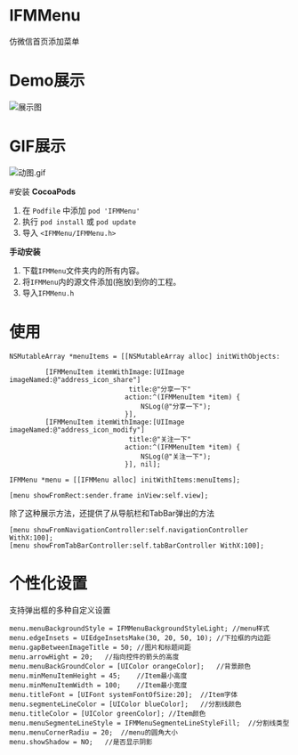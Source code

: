 # IFMMenu
仿微信首页添加菜单

# Demo展示
![展示图](http://upload-images.jianshu.io/upload_images/953487-26b88310ebdae1c7.png?imageMogr2/auto-orient/strip%7CimageView2/2/w/1240)
# GIF展示
![动图.gif](http://upload-images.jianshu.io/upload_images/953487-68193b87b16e8f69.gif?imageMogr2/auto-orient/strip)

#安装
 **CocoaPods**

1. 在 `Podfile` 中添加 `pod 'IFMMenu'`
2. 执行 `pod install` 或 `pod update`
3. 导入 `<IFMMenu/IFMMenu.h> `

**手动安装**

1. 下载`IFMMenu`文件夹内的所有内容。
2. 将`IFMMenu`内的源文件添加(拖放)到你的工程。
3. 导入`IFMMenu.h`

# 使用

```
NSMutableArray *menuItems = [[NSMutableArray alloc] initWithObjects:
                                 
         [IFMMenuItem itemWithImage:[UIImage imageNamed:@"address_icon_share"]
                              title:@"分享一下"
                             action:^(IFMMenuItem *item) {
                                 NSLog(@"分享一下");
                             }],
         [IFMMenuItem itemWithImage:[UIImage imageNamed:@"address_icon_modify"]
                              title:@"关注一下"
                             action:^(IFMMenuItem *item) {
                                 NSLog(@"关注一下");
                             }], nil];
    
IFMMenu *menu = [[IFMMenu alloc] initWithItems:menuItems];

[menu showFromRect:sender.frame inView:self.view];

```
除了这种展示方法，还提供了从导航栏和TabBar弹出的方法

```
[menu showFromNavigationController:self.navigationController WithX:100];
[menu showFromTabBarController:self.tabBarController WithX:100];
```

# 个性化设置
支持弹出框的多种自定义设置


```
menu.menuBackgroundStyle = IFMMenuBackgroundStyleLight; //menu样式
menu.edgeInsets = UIEdgeInsetsMake(30, 20, 50, 10); //下拉框的内边距
menu.gapBetweenImageTitle = 50; //图片和标题间距
menu.arrowHight = 20;   //指向控件的箭头的高度
menu.menuBackGroundColor = [UIColor orangeColor];   //背景颜色
menu.minMenuItemHeight = 45;    //Item最小高度
menu.minMenuItemWidth = 100;    //Item最小宽度
menu.titleFont = [UIFont systemFontOfSize:20];  //Item字体
menu.segmenteLineColor = [UIColor blueColor];   //分割线颜色
menu.titleColor = [UIColor greenColor]; //Item颜色
menu.menuSegmenteLineStyle = IFMMenuSegmenteLineStyleFill;  //分割线类型
menu.menuCornerRadiu = 20;  //menu的圆角大小
menu.showShadow = NO;   //是否显示阴影
```


